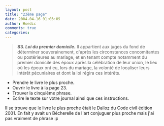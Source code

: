 ```yaml
---
layout: post
title: "23ème page"
date: 2004-04-16 01:03:09
author: Hoedic
comments: true
categories: 
---
```



<blockquote class="citation">

**83. *Loi du premier domicile*.** Il appartient aux juges du fond de déterminer souverainement, d'après les circonstances concomitantes ou postérieures au mariage, et en tenant compte notamment du premier domicile des époux après la célébration de leur union, le lieu où les époux ont eu, lors du mariage, la volonté de localiser leurs intérêt pécuniaires et dont la loi régira ces intérêts. </blockquote>


-  Prendre le livre le plus proche. 
-  Ouvrir le livre à la page 23. 
-  Trouver la cinquième phrase. 
-  Ecrire le texte sur votre journal ainsi que ces instructions. 

Il se trouve que le livre le plus proche était le Dalloz du Code civil édition 2001. En fait y avait un Bécherelle de l'art conjuguer plus proche mais j'ai pas vraiment de phrase :p